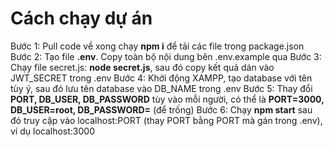 # **Cách chạy dự án**
Bước 1: Pull code về xong chạy **npm i** để tải các file trong package.json
Bước 2: Tạo file **.env**. Copy toàn bộ nội dung bên .env.example qua
Bước 3: Chạy file secret.js: **node secret.js**, sau đó copy kết quả dán vào JWT_SECRET trong .env
Bước 4: Khởi động XAMPP, tạo database với tên tùy ý, sau đó lưu tên database vào DB_NAME trong .env
Bước 5: Thay đổi **PORT, DB_USER, DB_PASSWORD** tùy vào mỗi người, có thể là **PORT=3000, DB_USER=root, DB_PASSWORD=** (để trống)
Bước 6: Chạy **npm start** sau đó truy cập vào localhost:PORT (thay PORT bằng PORT mà gán trong .env), ví dụ localhost:3000
